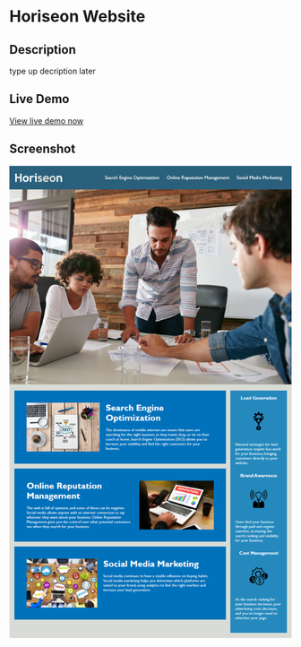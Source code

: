 # Horiseon Website

## Description
type up decription later   

## Live Demo
[View live demo now](https://krocha41.github.io/Horiseon-website-agency/)

## Screenshot
![alt text](docs/01-html-css-git-homework-demo.png)
